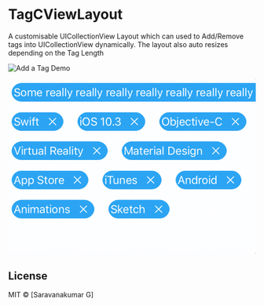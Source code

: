 # TagCViewLayout

A customisable UICollectionView Layout which can used to Add/Remove tags into UICollectionView dynamically. The layout also auto resizes depending on the Tag Length


![Add a Tag Demo](TagCViewLayout/addTags.gif)

![Remove a Tag Demo](TagCViewLayout/removeLargeTags.gif)


## License
MIT © [Saravanakumar G]
